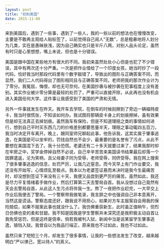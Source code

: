 ```yaml
---
layout: post
title: "初到美国"
date: 2015-11-09
---
```


来到美国后，遇到了一些事，遇到了一些人，我的一些以前的想法也在慢慢改变，主要是不敢再主观给人贴标签了，以前觉得自己阅人"无数"，总是粗暴地将人划分为几类，实在是愚昧肤浅，因为自己确实也只是半斤八两，对别人品头论足，虽然有时只是心里想想，嘴上未说，但也是十分错误。

美国是跟中国在某些地方有很大的不同。我初来虽然处处小心但是也犯了不少错误，其中有两次还十分严重。一次是把作业借给了一个印度女孩，她当时抄了一段代码，恰好我当时那段代码里有个数字敲错了，导致出的图形与正确答案不同，而显然，我们二人代码得出了图形相同且与正确答案不同，老师把我的那次作业计为了零分。我冤屈，悔恨，却也无可奈何。在美国抄袭与被抄袭在犯事程度上没有差别。其实作业被计零分算是最轻的处罚了，严重可以直接开除，从此再也没有机会进入美国任何大学。这件事让我感受到了美国的严肃和无情。

另外一件事就发生在昨天。我开车去学院，在倒车的时候刮擦到了旁边一辆福特皮卡，我当时很慌张，不知该如何办。我试图将那辆皮卡身上的划痕擦掉，虽有效果但是却无法真正去掉划痕。虽然我车有保险，但是不知道理赔之类的事情如何进行，想到自己平时买东西几刀的价格差别都要思量半天，理赔之事动辄四五百刀，我当时决定开车离开。晚上，跟同室师兄聊起此事，他告诉我，这其实属于肇事逃逸，在美国是可以坐牢的，罚钱自然也不会少，最重要的是名誉有了污点，从此不要想在美国混下去了。我十分恐慌。老婆还有二十多天就要过来了，结果我那时却在牢房之中，奖学金停掉自然不必说，自己辛辛苦苦来美国读书结果最后却落一个因罪遣返，沦为笑柄，且父母妻子同为受辱，老师受辱，同侪受辱。我在网上搜索了很多肇事逃逸的信息，处罚严厉，让我几近窒息。而今天早上有门作业要交，我还没有开始写，心情烦乱至极点。我本以为老婆签证悬而未决时是我今生最痛苦时，却没想到签证下来没有三十天，我便又品尝到更严厉的痛苦。虽然如此，我还是尽力平复情绪着手做作业，然后打算第二天去警局自首。我从没想过自己竟然有天会去警局自首，从此这人生污点将伴我一生。熬了一夜把作业赶完，一大早交上作业后我便去了警局。一个警察带我做笔录，我言辞之中也强调自己非本意离开，当然这是谎话。警察态度还好，跟我说不用担心，如果对方车主报案自会用我的保险赔偿，如果不报案此事也就没什么了。我仿佛重获新生，此时虽正值晌午，但烈日仿佛也变的柔和甘甜。我不知是因我是学生警察并未深究还是我积极主动自首让我免受惩罚，但是这终是侥幸。倘若我被判入狱，新闻中当是说某留学生肇事逃逸，锒铛入狱。我曾自以为我品行端正，原来我也不过如此，我也不过如此。

虽然只来了短短三个月，却发生了很多事情，让我的一些想法发生了改变，越来越明白“严以律己，宽以待人”的真义。
